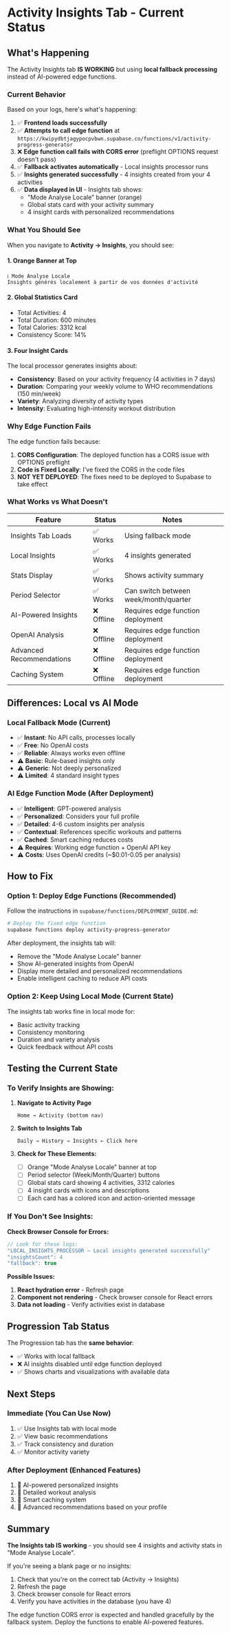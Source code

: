 # Activity Insights Tab - Current Status

## What's Happening

The Activity Insights tab **IS WORKING** but using **local fallback processing** instead of AI-powered edge functions.

### Current Behavior

Based on your logs, here's what's happening:

1. ✅ **Frontend loads successfully**
2. ✅ **Attempts to call edge function** at `https://kwipydbtjagypocpvbwn.supabase.co/functions/v1/activity-progress-generator`
3. ❌ **Edge function call fails with CORS error** (preflight OPTIONS request doesn't pass)
4. ✅ **Fallback activates automatically** - Local insights processor runs
5. ✅ **Insights generated successfully** - 4 insights created from your 4 activities
6. ✅ **Data displayed in UI** - Insights tab shows:
   - "Mode Analyse Locale" banner (orange)
   - Global stats card with your activity summary
   - 4 insight cards with personalized recommendations

### What You Should See

When you navigate to **Activity → Insights**, you should see:

#### 1. Orange Banner at Top
```
ℹ️ Mode Analyse Locale
Insights générés localement à partir de vos données d'activité
```

#### 2. Global Statistics Card
- Total Activities: 4
- Total Duration: 600 minutes
- Total Calories: 3312 kcal
- Consistency Score: 14%

#### 3. Four Insight Cards
The local processor generates insights about:
- **Consistency**: Based on your activity frequency (4 activities in 7 days)
- **Duration**: Comparing your weekly volume to WHO recommendations (150 min/week)
- **Variety**: Analyzing diversity of activity types
- **Intensity**: Evaluating high-intensity workout distribution

### Why Edge Function Fails

The edge function fails because:
1. **CORS Configuration**: The deployed function has a CORS issue with OPTIONS preflight
2. **Code is Fixed Locally**: I've fixed the CORS in the code files
3. **NOT YET DEPLOYED**: The fixes need to be deployed to Supabase to take effect

### What Works vs What Doesn't

| Feature | Status | Notes |
|---------|--------|-------|
| Insights Tab Loads | ✅ Works | Using fallback mode |
| Local Insights | ✅ Works | 4 insights generated |
| Stats Display | ✅ Works | Shows activity summary |
| Period Selector | ✅ Works | Can switch between week/month/quarter |
| AI-Powered Insights | ❌ Offline | Requires edge function deployment |
| OpenAI Analysis | ❌ Offline | Requires edge function deployment |
| Advanced Recommendations | ❌ Offline | Requires edge function deployment |
| Caching System | ❌ Offline | Requires edge function deployment |

## Differences: Local vs AI Mode

### Local Fallback Mode (Current)
- ✅ **Instant**: No API calls, processes locally
- ✅ **Free**: No OpenAI costs
- ✅ **Reliable**: Always works even offline
- ⚠️ **Basic**: Rule-based insights only
- ⚠️ **Generic**: Not deeply personalized
- ⚠️ **Limited**: 4 standard insight types

### AI Edge Function Mode (After Deployment)
- ✅ **Intelligent**: GPT-powered analysis
- ✅ **Personalized**: Considers your full profile
- ✅ **Detailed**: 4-6 custom insights per analysis
- ✅ **Contextual**: References specific workouts and patterns
- ✅ **Cached**: Smart caching reduces costs
- ⚠️ **Requires**: Working edge function + OpenAI API key
- ⚠️ **Costs**: Uses OpenAI credits (~$0.01-0.05 per analysis)

## How to Fix

### Option 1: Deploy Edge Functions (Recommended)
Follow the instructions in `supabase/functions/DEPLOYMENT_GUIDE.md`:

```bash
# Deploy the fixed edge function
supabase functions deploy activity-progress-generator
```

After deployment, the insights tab will:
- Remove the "Mode Analyse Locale" banner
- Show AI-generated insights from OpenAI
- Display more detailed and personalized recommendations
- Enable intelligent caching to reduce API costs

### Option 2: Keep Using Local Mode (Current State)
The insights tab works fine in local mode for:
- Basic activity tracking
- Consistency monitoring
- Duration and variety analysis
- Quick feedback without API costs

## Testing the Current State

### To Verify Insights are Showing:

1. **Navigate to Activity Page**
   ```
   Home → Activity (bottom nav)
   ```

2. **Switch to Insights Tab**
   ```
   Daily → History → Insights ← Click here
   ```

3. **Check for These Elements:**
   - [ ] Orange "Mode Analyse Locale" banner at top
   - [ ] Period selector (Week/Month/Quarter) buttons
   - [ ] Global stats card showing 4 activities, 3312 calories
   - [ ] 4 insight cards with icons and descriptions
   - [ ] Each card has a colored icon and action-oriented message

### If You Don't See Insights:

**Check Browser Console for Errors:**
```javascript
// Look for these logs:
"LOCAL_INSIGHTS_PROCESSOR — Local insights generated successfully"
"insightsCount": 4
"fallback": true
```

**Possible Issues:**
1. **React hydration error** - Refresh page
2. **Component not rendering** - Check browser console for React errors
3. **Data not loading** - Verify activities exist in database

## Progression Tab Status

The Progression tab has the **same behavior**:
- ✅ Works with local fallback
- ❌ AI insights disabled until edge function deployed
- ✅ Shows charts and visualizations with available data

## Next Steps

### Immediate (You Can Use Now)
1. ✅ Use Insights tab with local mode
2. ✅ View basic recommendations
3. ✅ Track consistency and duration
4. ✅ Monitor activity variety

### After Deployment (Enhanced Features)
1. 🚀 AI-powered personalized insights
2. 🚀 Detailed workout analysis
3. 🚀 Smart caching system
4. 🚀 Advanced recommendations based on your profile

## Summary

**The Insights tab IS working** - you should see 4 insights and activity stats in "Mode Analyse Locale".

If you're seeing a blank page or no insights:
1. Check that you're on the correct tab (Activity → Insights)
2. Refresh the page
3. Check browser console for React errors
4. Verify you have activities in the database (you have 4)

The edge function CORS error is expected and handled gracefully by the fallback system. Deploy the functions to enable AI-powered features.
